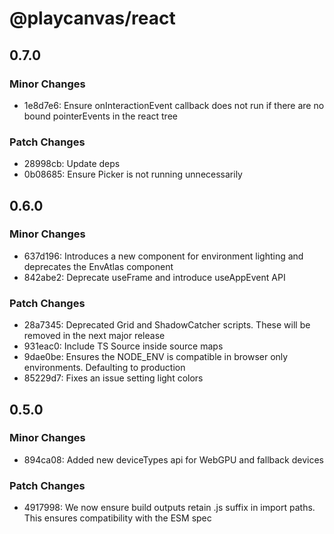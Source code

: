 # @playcanvas/react

## 0.7.0

### Minor Changes

- 1e8d7e6: Ensure onInteractionEvent callback does not run if there are no bound pointerEvents in the react tree

### Patch Changes

- 28998cb: Update deps
- 0b08685: Ensure Picker is not running unnecessarily

## 0.6.0

### Minor Changes

- 637d196: Introduces a new <Environment/> component for environment lighting and deprecates the EnvAtlas component
- 842abe2: Deprecate useFrame and introduce useAppEvent API

### Patch Changes

- 28a7345: Deprecated Grid and ShadowCatcher scripts. These will be removed in the next major release
- 931eac0: Include TS Source inside source maps
- 9dae0be: Ensures the NODE_ENV is compatible in browser only environments. Defaulting to production
- 85229d7: Fixes an issue setting light colors

## 0.5.0

### Minor Changes

- 894ca08: Added new deviceTypes api for WebGPU and fallback devices

### Patch Changes

- 4917998: We now ensure build outputs retain .js suffix in import paths. This ensures compatibility with the ESM spec
